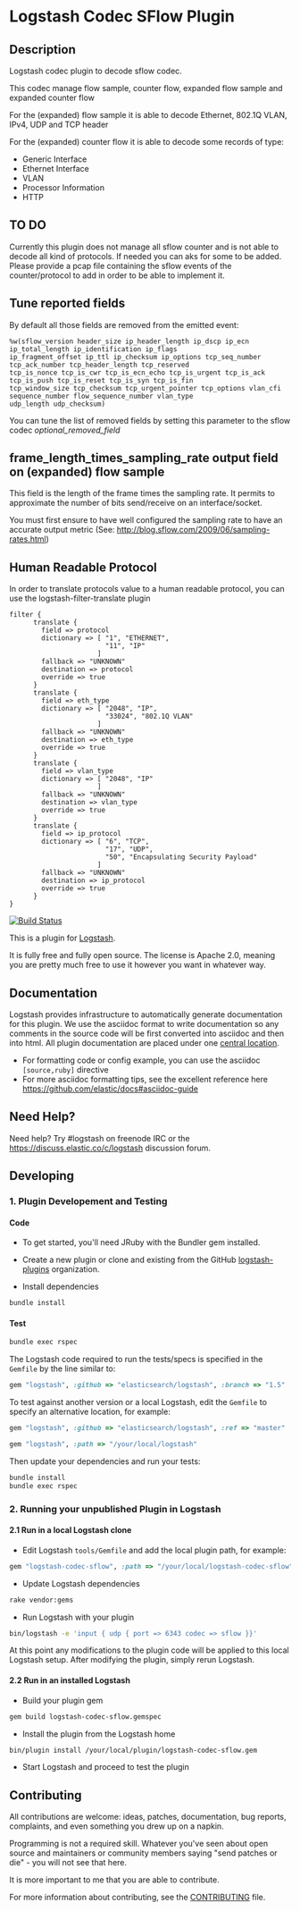 # Logstash Codec SFlow Plugin
## Description
Logstash codec plugin to decode sflow codec.

This codec manage flow sample, counter flow, expanded flow sample and expanded counter flow

For the (expanded) flow sample it is able to decode Ethernet, 802.1Q VLAN, IPv4, UDP and TCP header

For the (expanded) counter flow it is able to decode some records of type:

- Generic Interface
- Ethernet Interface
- VLAN
- Processor Information
- HTTP

## TO DO
Currently this plugin does not manage all sflow counter and is not able to decode
all kind of protocols.
If needed you can aks for some to be added.
Please provide a pcap file containing the sflow events of the counter/protocol
to add in order to be able to implement it.

## Tune reported fields
By default all those fields are removed from the emitted event:
    
    %w(sflow_version header_size ip_header_length ip_dscp ip_ecn ip_total_length ip_identification ip_flags 
    ip_fragment_offset ip_ttl ip_checksum ip_options tcp_seq_number tcp_ack_number tcp_header_length tcp_reserved 
    tcp_is_nonce tcp_is_cwr tcp_is_ecn_echo tcp_is_urgent tcp_is_ack tcp_is_push tcp_is_reset tcp_is_syn tcp_is_fin 
    tcp_window_size tcp_checksum tcp_urgent_pointer tcp_options vlan_cfi sequence_number flow_sequence_number vlan_type 
    udp_length udp_checksum)
    
You can tune the list of removed fields by setting this parameter to the sflow codec *optional_removed_field*

## frame_length_times_sampling_rate output field on (expanded) flow sample

This field is the length of the frame times the sampling rate. It permits to approximate the number of bits send/receive 
on an interface/socket.

You must first ensure to have well configured the sampling rate to have an accurate output metric (See: http://blog.sflow.com/2009/06/sampling-rates.html)


## Human Readable Protocol
In order to translate protocols value to a human readable protocol, you can use the
logstash-filter-translate plugin
```
filter {
      translate {
        field => protocol
        dictionary => [ "1", "ETHERNET",
                        "11", "IP"
                      ]
        fallback => "UNKNOWN"
        destination => protocol
        override => true
      }
      translate {
        field => eth_type
        dictionary => [ "2048", "IP",
                        "33024", "802.1Q VLAN"
                      ]
        fallback => "UNKNOWN"
        destination => eth_type
        override => true
      }
      translate {
        field => vlan_type
        dictionary => [ "2048", "IP"
                      ]
        fallback => "UNKNOWN"
        destination => vlan_type
        override => true
      }
      translate {
        field => ip_protocol
        dictionary => [ "6", "TCP",
                        "17", "UDP",
                        "50", "Encapsulating Security Payload"
                      ]
        fallback => "UNKNOWN"
        destination => ip_protocol
        override => true
      }
}
```

[![Build
Status](http://build-eu-00.elastic.co/view/LS%20Plugins/view/LS%20Codecs/job/logstash-plugin-codec-example-unit/badge/icon)](http://build-eu-00.elastic.co/view/LS%20Plugins/view/LS%20Codecs/job/logstash-plugin-codec-example-unit/)

This is a plugin for [Logstash](https://github.com/elastic/logstash).

It is fully free and fully open source. The license is Apache 2.0, meaning you are pretty much free to use it however you want in whatever way.

## Documentation

Logstash provides infrastructure to automatically generate documentation for this plugin. We use the asciidoc format to write documentation so any comments in the source code will be first converted into asciidoc and then into html. All plugin documentation are placed under one [central location](http://www.elastic.co/guide/en/logstash/current/).

- For formatting code or config example, you can use the asciidoc `[source,ruby]` directive
- For more asciidoc formatting tips, see the excellent reference here https://github.com/elastic/docs#asciidoc-guide

## Need Help?

Need help? Try #logstash on freenode IRC or the https://discuss.elastic.co/c/logstash discussion forum.

## Developing

### 1. Plugin Developement and Testing

#### Code
- To get started, you'll need JRuby with the Bundler gem installed.

- Create a new plugin or clone and existing from the GitHub [logstash-plugins](https://github.com/logstash-plugins) organization.

- Install dependencies
```sh
bundle install
```

#### Test

```sh
bundle exec rspec
```

The Logstash code required to run the tests/specs is specified in the `Gemfile` by the line similar to:
```ruby
gem "logstash", :github => "elasticsearch/logstash", :branch => "1.5"
```
To test against another version or a local Logstash, edit the `Gemfile` to specify an alternative location, for example:
```ruby
gem "logstash", :github => "elasticsearch/logstash", :ref => "master"
```
```ruby
gem "logstash", :path => "/your/local/logstash"
```

Then update your dependencies and run your tests:

```sh
bundle install
bundle exec rspec
```

### 2. Running your unpublished Plugin in Logstash

#### 2.1 Run in a local Logstash clone

- Edit Logstash `tools/Gemfile` and add the local plugin path, for example:
```ruby
gem "logstash-codec-sflow", :path => "/your/local/logstash-codec-sflow"
```
- Update Logstash dependencies
```sh
rake vendor:gems
```
- Run Logstash with your plugin
```sh
bin/logstash -e 'input { udp { port => 6343 codec => sflow }}'
```
At this point any modifications to the plugin code will be applied to this local Logstash setup. After modifying the plugin, simply rerun Logstash.

#### 2.2 Run in an installed Logstash

- Build your plugin gem
```sh
gem build logstash-codec-sflow.gemspec
```
- Install the plugin from the Logstash home
```sh
bin/plugin install /your/local/plugin/logstash-codec-sflow.gem
```
- Start Logstash and proceed to test the plugin

## Contributing

All contributions are welcome: ideas, patches, documentation, bug reports, complaints, and even something you drew up on a napkin.

Programming is not a required skill. Whatever you've seen about open source and maintainers or community members  saying "send patches or die" - you will not see that here.

It is more important to me that you are able to contribute.

For more information about contributing, see the [CONTRIBUTING](https://github.com/elastic/logstash/blob/master/CONTRIBUTING.md) file.